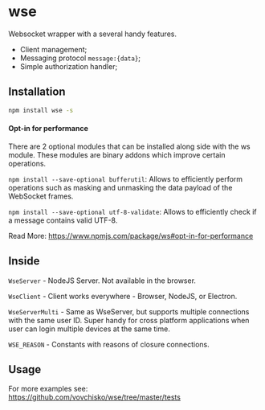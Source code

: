 # wse

Websocket wrapper with a several handy features.

- Client management;
- Messaging protocol `message:{data}`;
- Simple authorization handler;

## Installation

```bash
npm install wse -s
```

#### Opt-in for performance

There are 2 optional modules that can be installed along side with the ws module. These modules are binary addons which improve
certain operations.

```npm install --save-optional bufferutil```: Allows to efficiently perform operations such as masking and unmasking the data
payload of the WebSocket frames.

```npm install --save-optional utf-8-validate```: Allows to efficiently check if a message contains valid UTF-8.

Read More: https://www.npmjs.com/package/ws#opt-in-for-performance

## Inside

``WseServer`` - NodeJS Server. Not available in the browser.

``WseClient`` - Client works everywhere - Browser, NodeJS, or Electron.

``WseServerMulti`` - Same as WseServer, but supports multiple connections with the same user ID. Super handy for cross platform
applications when user can login multiple devices at the same time.

``WSE_REASON`` - Constants with reasons of closure connections.

## Usage


For more examples see: https://github.com/vovchisko/wse/tree/master/tests


